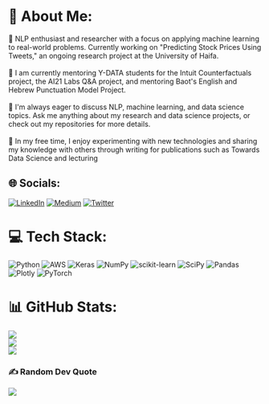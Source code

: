 # 💫 About Me:
🔭 NLP enthusiast and researcher with a focus on applying machine learning to real-world problems. Currently working on "Predicting Stock Prices Using Tweets," an ongoing research project at the University of Haifa.<br><br>🤝 I am currently mentoring Y-DATA students for the Intuit Counterfactuals project, the AI21 Labs Q&A project, and mentoring Baot's English and Hebrew Punctuation Model Project.<br><br>💬 I'm always eager to discuss NLP, machine learning, and data science topics. Ask me anything about my research and data science projects, or check out my repositories for more details.<br><br>🌱 In my free time, I enjoy experimenting with new technologies and sharing my knowledge with others through writing for publications such as Towards Data Science and lecturing


## 🌐 Socials:
[![LinkedIn](https://img.shields.io/badge/LinkedIn-%230077B5.svg?logo=linkedin&logoColor=white)](https://linkedin.com/in/https://www.linkedin.com/in/dina-bavli/) [![Medium](https://img.shields.io/badge/Medium-12100E?logo=medium&logoColor=white)](https://medium.com/@@dinabavli) [![Twitter](https://img.shields.io/badge/Twitter-%231DA1F2.svg?logo=Twitter&logoColor=white)](https://twitter.com/@BavliDina) 

# 💻 Tech Stack:
![Python](https://img.shields.io/badge/python-3670A0?style=for-the-badge&logo=python&logoColor=ffdd54) ![AWS](https://img.shields.io/badge/AWS-%23FF9900.svg?style=for-the-badge&logo=amazon-aws&logoColor=white) ![Keras](https://img.shields.io/badge/Keras-%23D00000.svg?style=for-the-badge&logo=Keras&logoColor=white) ![NumPy](https://img.shields.io/badge/numpy-%23013243.svg?style=for-the-badge&logo=numpy&logoColor=white) ![scikit-learn](https://img.shields.io/badge/scikit--learn-%23F7931E.svg?style=for-the-badge&logo=scikit-learn&logoColor=white) ![SciPy](https://img.shields.io/badge/SciPy-%230C55A5.svg?style=for-the-badge&logo=scipy&logoColor=%white) ![Pandas](https://img.shields.io/badge/pandas-%23150458.svg?style=for-the-badge&logo=pandas&logoColor=white) ![Plotly](https://img.shields.io/badge/Plotly-%233F4F75.svg?style=for-the-badge&logo=plotly&logoColor=white) ![PyTorch](https://img.shields.io/badge/PyTorch-%23EE4C2C.svg?style=for-the-badge&logo=PyTorch&logoColor=white)
# 📊 GitHub Stats:
![](https://github-readme-stats.vercel.app/api?username=dinbav&theme=dark&hide_border=false&include_all_commits=false&count_private=false)<br/>
![](https://github-readme-streak-stats.herokuapp.com/?user=dinbav&theme=dark&hide_border=false)<br/>
![](https://github-readme-stats.vercel.app/api/top-langs/?username=dinbav&theme=dark&hide_border=false&include_all_commits=false&count_private=false&layout=compact)

### ✍️ Random Dev Quote
![](https://quotes-github-readme.vercel.app/api?type=horizontal&theme=radical)

<!-- Proudly created with GPRM ( https://gprm.itsvg.in ) -->
